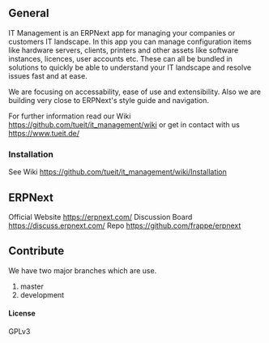## General

IT Management is an ERPNext app for managing your companies or customers IT landscape. In this app you can manage configuration items like hardware servers, clients, printers and other assets like software instances, licences, user accounts etc. These can all be bundled in solutions to quickly be able to understand your IT landscape and resolve issues fast and at ease.

We are focusing on accessability, ease of use and extensibility. Also we are building very close to ERPNext's style guide and navigation.

For further information read our Wiki https://github.com/tueit/it_management/wiki or get in contact with us https://www.tueit.de/

### Installation
See Wiki https://github.com/tueit/it_management/wiki/Installation

## ERPNext
Official Website https://erpnext.com/
Discussion Board https://discuss.erpnext.com/
Repo https://github.com/frappe/erpnext

## Contribute
We have two major branches which are use.
1. master
2. development

#### License

GPLv3

